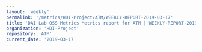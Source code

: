 ```yaml
---
layout: 'weekly'
permalink: '/metrics/HDI-Project/ATM/WEEKLY-REPORT-2019-03-17'
title: 'DAI Lab OSS Metrics Metrics report for ATM | WEEKLY-REPORT-2019-03-17'
organization: 'HDI-Project'
repository: 'ATM'
current_date: '2019-03-17'
---
```

